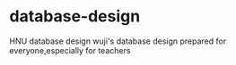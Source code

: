 # database-design
HNU database design
wuji's database design prepared for everyone,especially for teachers
